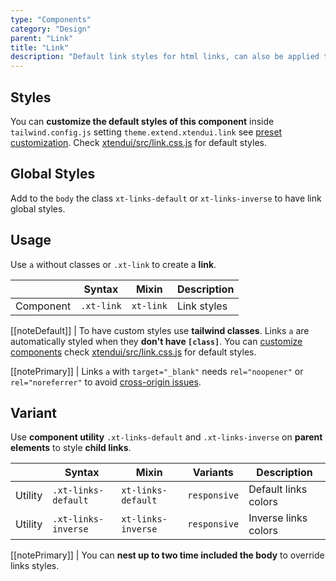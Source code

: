 ```yaml
---
type: "Components"
category: "Design"
parent: "Link"
title: "Link"
description: "Default link styles for html links, can also be applied to buttons and other tags."
---
```


## Styles

You can **customize the default styles of this component** inside `tailwind.config.js` setting `theme.extend.xtendui.link` see [preset customization](/components/preset#customization). Check [xtendui/src/link.css.js](https://github.com/minimit/xtendui/blob/beta/src/link.css.js) for default styles.

## Global Styles

Add to the `body` the class `xt-links-default` or `xt-links-inverse` to have link global styles.

## Usage

Use `a` without classes or `.xt-link` to create a **link**.

<div class="xt-overflow-sub overflow-y-hidden overflow-x-scroll my-5 xt-my-auto w-full">

|                         | Syntax                                     | Mixin                       | Description                   |
| ----------------------- | ----------------------------------------- | ----------------------------- | ----------------------------- |
| Component                  | `.xt-link`                 | `xt-link`              | Link styles            |

</div>

[[noteDefault]]
| To have custom styles use **tailwind classes**. Links `a` are automatically styled when they **don't have `[class]`**. You can [customize components](/components/preset#customization) check [xtendui/src/link.css.js](https://github.com/minimit/xtendui/blob/beta/src/link.css.js) for default styles.

[[notePrimary]]
| Links `a` with `target="_blank"` needs `rel="noopener"` or `rel="noreferrer"` to avoid [cross-origin issues](https://web.dev/external-anchors-use-rel-noopener/).

<demo>
  <demoinline src="demos/components/link/usage">
  </demoinline>
</demo>

## Variant

Use **component utility** `.xt-links-default` and `.xt-links-inverse` on **parent elements** to style **child links**.

<div class="xt-overflow-sub overflow-y-hidden overflow-x-scroll my-5 xt-my-auto w-full">

|                      | Syntax                          | Mixin            | Variants               | Description                   |
| ----------------------- | ---------------------------- | -----------------| ----------------------------- |----------------------------- |
| Utility                  | `.xt-links-default`       | `xt-links-default`                | `responsive`                | Default links colors            |
| Utility                  | `.xt-links-inverse`       | `xt-links-inverse`                | `responsive`                | Inverse links colors            |

</div>

[[notePrimary]]
| You can **nest up to two time included the body** to override links styles.

<demo>
  <demoinline src="demos/components/link/variant-inverse">
  </demoinline>
</demo>
